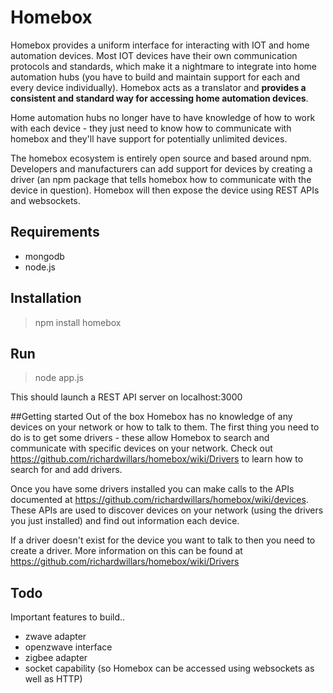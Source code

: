 # Homebox
Homebox provides a uniform interface for interacting with IOT and home automation devices. Most IOT devices have their own communication protocols and standards, which make it a nightmare to integrate into home automation hubs (you have to build and maintain support for each and every device individually). Homebox acts as a translator and **provides a consistent and standard way for accessing home automation devices**.

Home automation hubs no longer have to have knowledge of how to work with each device - they just need to know how to communicate with homebox and they'll have support for potentially unlimited devices.

The homebox ecosystem is entirely open source and based around npm. Developers and manufacturers can add support for devices by creating a driver (an npm package that tells homebox how to communicate with the device in question). Homebox will then expose the device using REST APIs and websockets.

## Requirements
- mongodb
- node.js

## Installation
> npm install homebox

## Run
> node app.js

This should launch a REST API server on localhost:3000

##Getting started
Out of the box Homebox has no knowledge of any devices on your network or how to talk to them. The first thing you need to do is to get some drivers - these allow Homebox to search and communicate with specific devices on your network. Check out https://github.com/richardwillars/homebox/wiki/Drivers to learn how to search for and add drivers.

Once you have some drivers installed you can make calls to the APIs documented at https://github.com/richardwillars/homebox/wiki/devices. These APIs are used to discover devices on your network (using the drivers you just installed) and find out information each device.

If a driver doesn't exist for the device you want to talk to then you need to create a driver. More information on this can be found at https://github.com/richardwillars/homebox/wiki/Drivers

## Todo
Important features to build..
- zwave adapter
- openzwave interface
- zigbee adapter
- socket capability (so Homebox can be accessed using websockets as well as HTTP)
